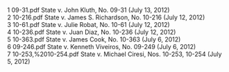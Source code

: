 1	09-31.pdf	State v. John Kluth, No. 09-31 (July 13, 2012)  
2	10-216.pdf	State v. James S. Richardson, No. 10-216 (July 12, 2012)  
3	10-61.pdf	State v. Julie Robat, No. 10-61 (July 12, 2012)  
4	10-236.pdf	State v. Juan Diaz, No. 10-236 (July 12, 2012)  
5	10-363.pdf	State v. James Cook, No. 10-363 (July 6, 2012)  
6	09-246.pdf	State v. Kenneth Viveiros, No. 09-249 (July 6, 2012)  
7	10-253,%2010-254.pdf	State v. Michael Ciresi, Nos. 10-253, 10-254 (July 5, 2012)  
